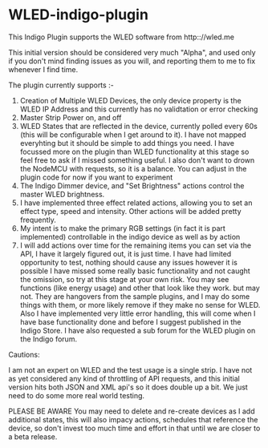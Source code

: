 # WLED-indigo-plugin
This Indigo Plugin supports the WLED software from http:://wled.me

This initial version should be considered very much "Alpha", and used only if you don't mind finding issues as you will, and reporting them to me to fix whenever I find time.

The plugin currently supports :-

1) Creation of Multiple WLED Devices, the only device property is the WLED IP Address and this currently has no validtation or error checking
2) Master Strip Power on, and off
3) WLED States that are reflected in the device, currently polled every 60s (this will be configurable when I get around to it).  I have not mapped everyhting but it should be simple to add things you need.  I have focussed more on the plugin than WLED functionality at this stage so feel free to ask if I missed something useful.  I also don't want to drown the NodeMCU with requests, so it is a balance.  You can adjust in the plugin code for now if you want to experiment
4) The Indigo Dimmer device, and "Set Brightness" actions control the master WLED brightness.
5) I have implemented three effect related actions, allowing you to set an effect type, speed and intensity.  Other actions will be added pretty frequently.
6) My intent is to make the primary RGB settings (in fact it is part implemented) controllable in the indigo device as well as by action
7) I will add actions over time for the remaining items you can set via the API, I have it largely figured out, it is just time.
I have had limited opportunity to test, nothing should cause any issues however it is possible I have missed some really basic functionality and not caught the omission, so try at this stage at your own risk.  You may see functions (like energy usage) and other that look like they work. but may not.  They are hangovers from the sample plugins, and I may do some things with them, or more likely remove if they make no sense for WLED.  Also I have implemented very little error handling, this will come when I have base functionality done and before I suggest published in the Indigo Store.  I have also requested a sub forum for the WLED plugin on the Indigo forum. 

Cautions:

I am not an expert on WLED and the test usage is a single strip. I have not as yet considered any kind of throttling of API requests, and this initial version hits both JSON and XML api's so it does double up a bit. We just need to do some more real world testing.

PLEASE BE AWARE You may need to delete and re-create devices as I add additional states, this will also impacy actions, schedules that reference the device, so don't invest too much time and effort in that until we are closer to a beta release.
